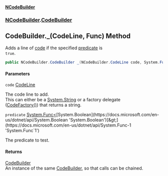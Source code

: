 #### [NCodeBuilder](index.md 'index')
### [NCodeBuilder](NCodeBuilder.md 'NCodeBuilder').[CodeBuilder](NCodeBuilder.CodeBuilder.md 'NCodeBuilder.CodeBuilder')

## CodeBuilder._(CodeLine, Func<bool>) Method

Adds a line of [code](NCodeBuilder.CodeBuilder._(NCodeBuilder.CodeLine,System.Func_bool_).md#NCodeBuilder.CodeBuilder._(NCodeBuilder.CodeLine,System.Func_bool_).code 'NCodeBuilder.CodeBuilder._(NCodeBuilder.CodeLine, System.Func<bool>).code') if the specified [predicate](NCodeBuilder.CodeBuilder._(NCodeBuilder.CodeLine,System.Func_bool_).md#NCodeBuilder.CodeBuilder._(NCodeBuilder.CodeLine,System.Func_bool_).predicate 'NCodeBuilder.CodeBuilder._(NCodeBuilder.CodeLine, System.Func<bool>).predicate') is  
`true`.

```csharp
public NCodeBuilder.CodeBuilder _(NCodeBuilder.CodeLine code, System.Func<bool> predicate);
```
#### Parameters

<a name='NCodeBuilder.CodeBuilder._(NCodeBuilder.CodeLine,System.Func_bool_).code'></a>

`code` [CodeLine](NCodeBuilder.CodeLine.md 'NCodeBuilder.CodeLine')

The code line to add.  
This can either be a [System.String](https://docs.microsoft.com/en-us/dotnet/api/System.String 'System.String') or a factory delegate  
([CodeFactory()](NCodeBuilder.CodeFactory().md 'NCodeBuilder.CodeFactory()')) that returns a string.

<a name='NCodeBuilder.CodeBuilder._(NCodeBuilder.CodeLine,System.Func_bool_).predicate'></a>

`predicate` [System.Func&lt;](https://docs.microsoft.com/en-us/dotnet/api/System.Func-1 'System.Func`1')[System.Boolean](https://docs.microsoft.com/en-us/dotnet/api/System.Boolean 'System.Boolean')[&gt;](https://docs.microsoft.com/en-us/dotnet/api/System.Func-1 'System.Func`1')

The predicate to test.

#### Returns
[CodeBuilder](NCodeBuilder.CodeBuilder.md 'NCodeBuilder.CodeBuilder')  
An instance of the same [CodeBuilder](NCodeBuilder.CodeBuilder.md 'NCodeBuilder.CodeBuilder'), so that calls can be chained.